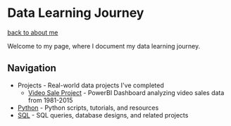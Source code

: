 # Data Learning Journey    
[back to about me](https://github.com/tdoan123/tdoan123/blob/main/README.md)

Welcome to my page, where I document my data learning journey.

## Navigation

- Projects - Real-world data projects I've completed
  - [Video Sale Project](./Projects/Video_Sale_Project) - PowerBI Dashboard analyzing video sales data from 1981-2015
- [Python](./Python) - Python scripts, tutorials, and resources
- [SQL](./SQL) - SQL queries, database designs, and related projects
